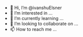 - 👋 Hi, I’m @ivanshuElsner
- 👀 I’m interested in ...
- 🌱 I’m currently learning ...
- 💞️ I’m looking to collaborate on ...
- 📫 How to reach me ...

<!---
ivanshuElsner/ivanshuElsner is a ✨ special ✨ repository because its `README.md` (this file) appears on your GitHub profile.
You can click the Preview link to take a look at your changes.
--->
